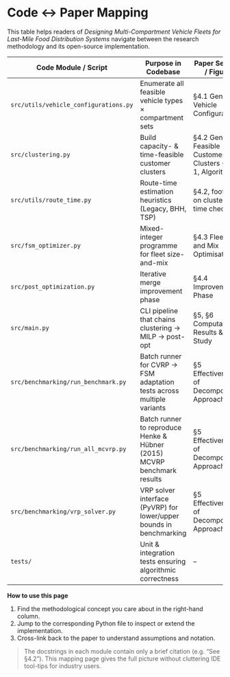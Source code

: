 # Code ↔ Paper Mapping

<!-- TODO: check this -->

This table helps readers of *Designing Multi-Compartment Vehicle Fleets for Last-Mile Food Distribution Systems* navigate between the
research methodology and its open-source implementation.

| Code Module / Script | Purpose in Codebase | Paper Section / Figure |
|----------------------|---------------------|------------------------|
| `src/utils/vehicle_configurations.py` | Enumerate all feasible vehicle types × compartment sets | §4.1 Generate Vehicle Configurations |
| `src/clustering.py` | Build capacity- & time-feasible customer clusters | §4.2 Generate Feasible Customer Clusters (Fig. 1, Algorithm 1) |
| `src/utils/route_time.py` | Route-time estimation heuristics (Legacy, BHH, TSP) | §4.2, footnote on clustering time checks |
| `src/fsm_optimizer.py` | Mixed-integer programme for fleet size-and-mix | §4.3 Fleet Size and Mix Optimisation |
| `src/post_optimization.py` | Iterative merge improvement phase | §4.4 Improvement Phase |
| `src/main.py` | CLI pipeline that chains clustering → MILP → post-opt | §5, §6 Computational Results & Case Study |
| `src/benchmarking/run_benchmark.py` | Batch runner for CVRP → FSM adaptation tests across multiple variants | §5 Effectiveness of Decomposition Approach |
| `src/benchmarking/run_all_mcvrp.py` | Batch runner to reproduce Henke & Hübner (2015) MCVRP benchmark results | §5 Effectiveness of Decomposition Approach |
| `src/benchmarking/vrp_solver.py` | VRP solver interface (PyVRP) for lower/upper bounds in benchmarking | §5 Effectiveness of Decomposition Approach |
| `tests/` | Unit & integration tests ensuring algorithmic correctness | – |

**How to use this page**

1. Find the methodological concept you care about in the right-hand column.
2. Jump to the corresponding Python file to inspect or extend the implementation.
3. Cross-link back to the paper to understand assumptions and notation.

> The docstrings in each module contain only a brief citation (e.g. “See §4.2”).  This mapping page
> gives the full picture without cluttering IDE tool-tips for industry users.


